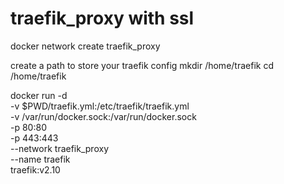 # traefik_proxy with ssl
docker network create traefik_proxy

create a path to store your traefik config
mkdir /home/traefik
cd /home/traefik
    
docker run -d \
  -v $PWD/traefik.yml:/etc/traefik/traefik.yml \
  -v /var/run/docker.sock:/var/run/docker.sock \
  -p 80:80 \
  -p 443:443 \
  --network traefik_proxy \
  --name traefik \
  traefik:v2.10

